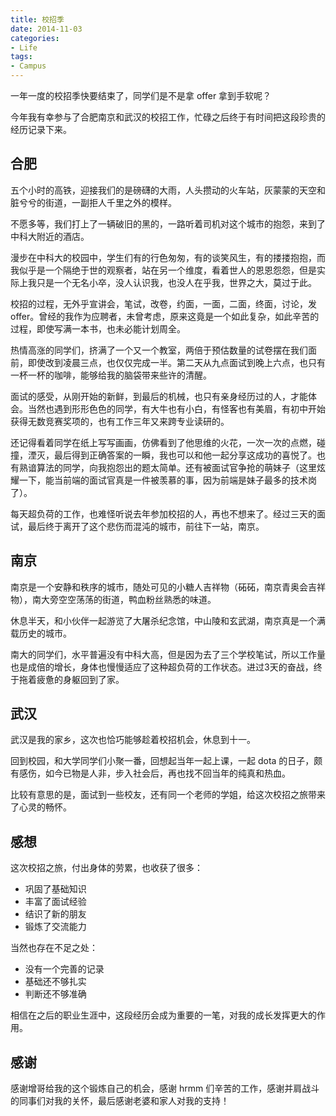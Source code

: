 ```yaml
---
title: 校招季
date: 2014-11-03
categories:
- Life
tags:
- Campus
---
```


一年一度的校招季快要结束了，同学们是不是拿 offer 拿到手软呢？

今年我有幸参与了合肥南京和武汉的校招工作，忙碌之后终于有时间把这段珍贵的经历记录下来。

## 合肥

五个小时的高铁，迎接我们的是磅礴的大雨，人头攒动的火车站，灰蒙蒙的天空和脏兮兮的街道，一副拒人千里之外的模样。

不愿多等，我们打上了一辆破旧的黑的，一路听着司机对这个城市的抱怨，来到了中科大附近的酒店。

漫步在中科大的校园中，学生们有的行色匆匆，有的谈笑风生，有的搂搂抱抱，而我似乎是一个隔绝于世的观察者，站在另一个维度，看着世人的恩恩怨怨，但是实际上我只是一个无名小卒，没人认识我，也没人在乎我，世界之大，莫过于此。

校招的过程，无外乎宣讲会，笔试，改卷，约面，一面，二面，终面，讨论，发 offer。曾经的我作为应聘者，未曾考虑，原来这竟是一个如此复杂，如此辛苦的过程，即使写满一本书，也未必能计划周全。

热情高涨的同学们，挤满了一个又一个教室，两倍于预估数量的试卷摆在我们面前，即使改到凌晨三点，也仅仅完成一半。第二天从九点面试到晚上六点，也只有一杯一杯的咖啡，能够给我的脑袋带来些许的清醒。

面试的感受，从刚开始的新鲜，到最后的机械，也只有亲身经历过的人，才能体会。当然也遇到形形色色的同学，有大牛也有小白，有怪客也有美眉，有初中开始获得无数竞赛奖项的，也有工作三年又来跨专业读研的。

还记得看着同学在纸上写写画画，仿佛看到了他思维的火花，一次一次的点燃，碰撞，湮灭，最后得到正确答案的一瞬，我也可以和他一起分享这成功的喜悦了。也有熟谙算法的同学，向我抱怨出的题太简单。还有被面试官争抢的萌妹子（这里炫耀一下，能当前端的面试官真是一件被羡慕的事，因为前端是妹子最多的技术岗了）。

每天超负荷的工作，也难怪听说去年参加校招的人，再也不想来了。经过三天的面试，最后终于离开了这个悲伤而混沌的城市，前往下一站，南京。

<!-- more -->

## 南京

南京是一个安静和秩序的城市，随处可见的小糖人吉祥物（砳砳，南京青奥会吉祥物），南大旁空空荡荡的街道，鸭血粉丝熟悉的味道。

休息半天，和小伙伴一起游览了大屠杀纪念馆，中山陵和玄武湖，南京真是一个满载历史的城市。

南大的同学们，水平普遍没有中科大高，但是因为去了三个学校笔试，所以工作量也是成倍的增长，身体也慢慢适应了这种超负荷的工作状态。进过3天的奋战，终于拖着疲惫的身躯回到了家。

## 武汉

武汉是我的家乡，这次也恰巧能够趁着校招机会，休息到十一。

回到校园，和大学同学们小聚一番，回想起当年一起上课，一起 dota 的日子，颇有感伤，如今已物是人非，步入社会后，再也找不回当年的纯真和热血。

比较有意思的是，面试到一些校友，还有同一个老师的学姐，给这次校招之旅带来了心灵的畅怀。

## 感想

这次校招之旅，付出身体的劳累，也收获了很多：

- 巩固了基础知识
- 丰富了面试经验
- 结识了新的朋友
- 锻炼了交流能力

当然也存在不足之处：
- 没有一个完善的记录
- 基础还不够扎实
- 判断还不够准确

相信在之后的职业生涯中，这段经历会成为重要的一笔，对我的成长发挥更大的作用。

## 感谢

感谢增哥给我的这个锻炼自己的机会，感谢 hrmm 们辛苦的工作，感谢并肩战斗的同事们对我的关怀，最后感谢老婆和家人对我的支持！
